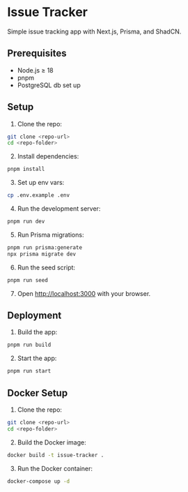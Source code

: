 # Issue Tracker

Simple issue tracking app with Next.js, Prisma, and ShadCN.

## Prerequisites

- Node.js ≥ 18
- pnpm
- PostgreSQL db set up

## Setup

1. Clone the repo:

```bash
git clone <repo-url>
cd <repo-folder>
```

2. Install dependencies:

```bash
pnpm install
```

3. Set up env vars:

```bash
cp .env.example .env
```

4. Run the development server:

```bash
pnpm run dev
```

5. Run Prisma migrations:

```bash
pnpm run prisma:generate
npx prisma migrate dev
```

6. Run the seed script:

```bash
pnpm run seed
```

7. Open [http://localhost:3000](http://localhost:3000) with your browser.

## Deployment

1. Build the app:

```bash
pnpm run build
```

2. Start the app:

```bash
pnpm run start
```

## Docker Setup

1. Clone the repo:

```bash
git clone <repo-url>
cd <repo-folder>
```

2. Build the Docker image:

```bash
docker build -t issue-tracker .
```

3. Run the Docker container:

```bash
docker-compose up -d
```
